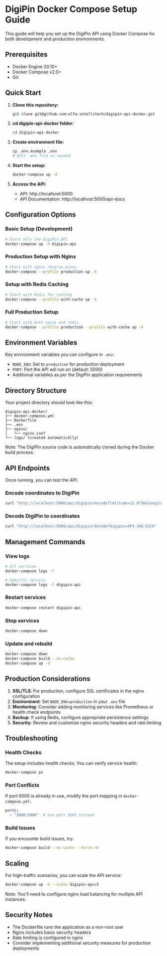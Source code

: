 # DigiPin Docker Compose Setup Guide

This guide will help you set up the DigiPin API using Docker Compose for both development and production environments.

## Prerequisites

- Docker Engine 20.10+
- Docker Compose v2.0+
- Git

## Quick Start

1. **Clone this repository:**
   ```bash
   git clone git@github.com:alfa-intellitech/digipin-api-docker.git
   ```

2. **cd digipin-api-docker folder:**
   ```bash
   cd digipin-api-docker
   ```

3. **Create environment file:**
   ```bash
   cp .env.example .env
   # Edit .env file as needed
   ```

4. **Start the setup:**
   ```bash
   docker-compose up -d
   ```

5. **Access the API:**
   - API: http://localhost:5000
   - API Documentation: http://localhost:5000/api-docs

## Configuration Options

### Basic Setup (Development)
```bash
# Start only the DigiPin API
docker-compose up -d digipin-api
```

### Production Setup with Nginx
```bash
# Start with nginx reverse proxy
docker-compose --profile production up -d
```

### Setup with Redis Caching
```bash
# Start with Redis for caching
docker-compose --profile with-cache up -d
```

### Full Production Setup
```bash
# Start with both nginx and redis
docker-compose --profile production --profile with-cache up -d
```

## Environment Variables

Key environment variables you can configure in `.env`:

- `NODE_ENV`: Set to `production` for production deployment
- `PORT`: Port the API will run on (default: 5000)
- Additional variables as per the DigiPin application requirements

## Directory Structure

Your project directory should look like this:
```
digipin-api-docker/
├── docker-compose.yml
├── Dockerfile
├── .env
├── nginx/
│   └── nginx.conf
└── logs/ (created automatically)
```

Note: The DigiPin source code is automatically cloned during the Docker build process.

## API Endpoints

Once running, you can test the API:

### Encode coordinates to DigiPin
```bash
curl "http://localhost:5000/api/digipin/encode?latitude=12.9716&longitude=77.5946"
```

### Decode DigiPin to coordinates
```bash
curl "http://localhost:5000/api/digipin/decode?digipin=4P3-JK8-52C9"
```

## Management Commands

### View logs
```bash
# All services
docker-compose logs -f

# Specific service
docker-compose logs -f digipin-api
```

### Restart services
```bash
docker-compose restart digipin-api
```

### Stop services
```bash
docker-compose down
```

### Update and rebuild
```bash
docker-compose down
docker-compose build --no-cache
docker-compose up -d
```

## Production Considerations

1. **SSL/TLS**: For production, configure SSL certificates in the nginx configuration
2. **Environment**: Set `NODE_ENV=production` in your `.env` file
3. **Monitoring**: Consider adding monitoring services like Prometheus or health check endpoints
4. **Backup**: If using Redis, configure appropriate persistence settings
5. **Security**: Review and customize nginx security headers and rate limiting

## Troubleshooting

### Health Checks
The setup includes health checks. You can verify service health:
```bash
docker-compose ps
```

### Port Conflicts
If port 5000 is already in use, modify the port mapping in `docker-compose.yml`:
```yaml
ports:
  - "3000:5000"  # Use port 3000 instead
```

### Build Issues
If you encounter build issues, try:
```bash
docker-compose build --no-cache --force-rm
```

## Scaling

For high-traffic scenarios, you can scale the API service:
```bash
docker-compose up -d --scale digipin-api=3
```

Note: You'll need to configure nginx load balancing for multiple API instances.

## Security Notes

- The Dockerfile runs the application as a non-root user
- Nginx includes basic security headers
- Rate limiting is configured in nginx
- Consider implementing additional security measures for production deployments